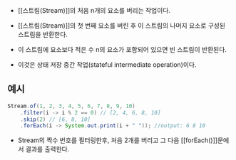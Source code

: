 - [[스트림(Stream)]]의 처음 n개의 요소를 버리는 작업이다.

- [[스트림(Stream)]]의 첫 번째 요소를 버린 후 이 스트림의 나머지 요소로 구성된 스트림을 반환한다.
- 이 스트림에 요소보다 적은 수 n의 요소가 포함되어 있으면 빈 스트림이 반환된다.

- 이것은 상태 저장 중간 작업(stateful intermediate operation)이다.

## 예시

```java
Stream.of(1, 2, 3, 4, 5, 6, 7, 8, 9, 10)
    .filter(i -> i % 2 == 0) // [2, 4, 6, 8, 10]
    .skip(2) // [6, 8, 10]
    .forEach(i -> System.out.print(i + " ")); //output: 6 8 10
```

- Stream의 짝수 번호를 필터링한후, 처음 2개를 버리고 그 다음 [[forEach()]]문에서 결과를 출력한다.
